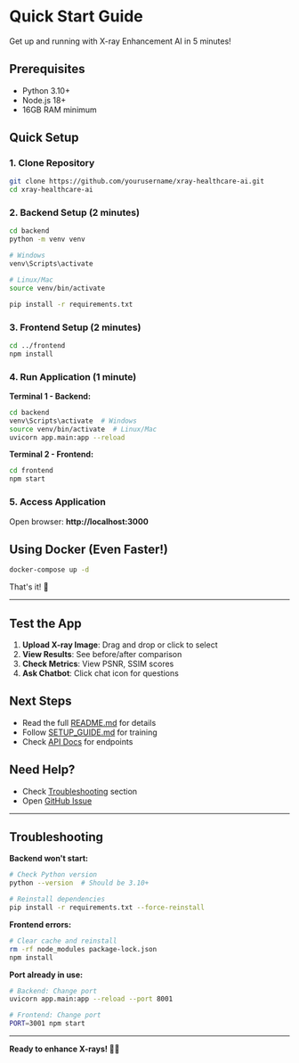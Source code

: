 # Quick Start Guide

Get up and running with X-ray Enhancement AI in 5 minutes!

## Prerequisites

- Python 3.10+
- Node.js 18+
- 16GB RAM minimum

## Quick Setup

### 1. Clone Repository

```bash
git clone https://github.com/yourusername/xray-healthcare-ai.git
cd xray-healthcare-ai
```

### 2. Backend Setup (2 minutes)

```bash
cd backend
python -m venv venv

# Windows
venv\Scripts\activate

# Linux/Mac
source venv/bin/activate

pip install -r requirements.txt
```

### 3. Frontend Setup (2 minutes)

```bash
cd ../frontend
npm install
```

### 4. Run Application (1 minute)

**Terminal 1 - Backend:**
```bash
cd backend
venv\Scripts\activate  # Windows
source venv/bin/activate  # Linux/Mac
uvicorn app.main:app --reload
```

**Terminal 2 - Frontend:**
```bash
cd frontend
npm start
```

### 5. Access Application

Open browser: **http://localhost:3000**

## Using Docker (Even Faster!)

```bash
docker-compose up -d
```

That's it! 🎉

---

## Test the App

1. **Upload X-ray Image**: Drag and drop or click to select
2. **View Results**: See before/after comparison
3. **Check Metrics**: View PSNR, SSIM scores
4. **Ask Chatbot**: Click chat icon for questions

## Next Steps

- Read the full [README.md](README.md) for details
- Follow [SETUP_GUIDE.md](SETUP_GUIDE.md) for training
- Check [API Docs](http://localhost:8000/docs) for endpoints

## Need Help?

- Check [Troubleshooting](#troubleshooting) section
- Open [GitHub Issue](https://github.com/yourusername/xray-healthcare-ai/issues)

---

## Troubleshooting

**Backend won't start:**
```bash
# Check Python version
python --version  # Should be 3.10+

# Reinstall dependencies
pip install -r requirements.txt --force-reinstall
```

**Frontend errors:**
```bash
# Clear cache and reinstall
rm -rf node_modules package-lock.json
npm install
```

**Port already in use:**
```bash
# Backend: Change port
uvicorn app.main:app --reload --port 8001

# Frontend: Change port
PORT=3001 npm start
```

---

**Ready to enhance X-rays! 🏥🤖**
